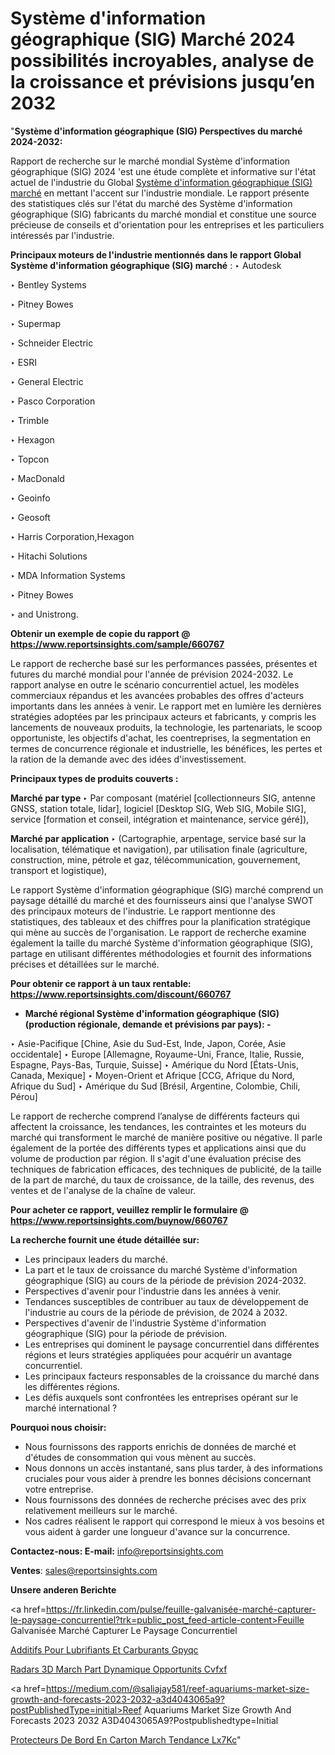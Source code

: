 # Système d'information géographique (SIG) Marché 2024 possibilités incroyables, analyse de la croissance et prévisions jusqu’en 2032

"<strong>Système d'information géographique (SIG) Perspectives du marché 2024-2032:</strong>

Rapport de recherche sur le marché mondial Système d'information géographique (SIG) 2024 'est une étude complète et informative sur l'état actuel de l'industrie du Global <a href=https://www.reportsinsights.com/sample/660767>Système d'information géographique (SIG) marché</a> en mettant l'accent sur l'industrie mondiale. Le rapport présente des statistiques clés sur l'état du marché des Système d'information géographique (SIG) fabricants du marché mondial et constitue une source précieuse de conseils et d'orientation pour les entreprises et les particuliers intéressés par l'industrie.

<strong>Principaux moteurs de l'industrie mentionnés dans le rapport Global Système d'information géographique (SIG) marché</strong> :
‣ Autodesk

‣ Bentley Systems

‣ Pitney Bowes

‣ Supermap

‣ Schneider Electric

‣ ESRI

‣ General Electric

‣ Pasco Corporation

‣ Trimble

‣ Hexagon

‣ Topcon

‣ MacDonald

‣ Geoinfo

‣ Geosoft

‣ Harris Corporation,Hexagon

‣ Hitachi Solutions

‣ MDA Information Systems

‣ Pitney Bowes

‣ and Unistrong.

<strong>Obtenir un exemple de copie du rapport @ <a href=https://www.reportsinsights.com/sample/660767>https://www.reportsinsights.com/sample/660767</a></strong>

Le rapport de recherche basé sur les performances passées, présentes et futures du marché mondial pour l'année de prévision 2024-2032. Le rapport analyse en outre le scénario concurrentiel actuel, les modèles commerciaux répandus et les avancées probables des offres d'acteurs importants dans les années à venir. Le rapport met en lumière les dernières stratégies adoptées par les principaux acteurs et fabricants, y compris les lancements de nouveaux produits, la technologie, les partenariats, le scoop opportuniste, les objectifs d'achat, les coentreprises, la segmentation en termes de concurrence régionale et industrielle, les bénéfices, les pertes et la ration de la demande avec des idées d'investissement.

<strong>Principaux types de produits couverts :</strong>

<strong>Marché par type </strong>
‣ Par composant (matériel [collectionneurs SIG, antenne GNSS, station totale, lidar], logiciel [Desktop SIG, Web SIG, Mobile SIG], service [formation et conseil, intégration et maintenance, service géré]),

<strong>Marché par application </strong>
‣ (Cartographie, arpentage, service basé sur la localisation, télématique et navigation), par utilisation finale (agriculture, construction, mine, pétrole et gaz, télécommunication, gouvernement, transport et logistique),

Le rapport Système d'information géographique (SIG) marché comprend un paysage détaillé du marché et des fournisseurs ainsi que l'analyse SWOT des principaux moteurs de l'industrie. Le rapport mentionne des statistiques, des tableaux et des chiffres pour la planification stratégique qui mène au succès de l'organisation. Le rapport de recherche examine également la taille du marché Système d'information géographique (SIG), partage en utilisant différentes méthodologies et fournit des informations précises et détaillées sur le marché.

<strong>Pour obtenir ce rapport à un taux rentable: <a href=https://www.reportsinsights.com/discount/660767>https://www.reportsinsights.com/discount/660767</a></strong>
<ul>
  <li><strong>Marché régional Système d'information géographique (SIG) (production régionale, demande et prévisions par pays): -</strong></li>
</ul>
‣ Asie-Pacifique [Chine, Asie du Sud-Est, Inde, Japon, Corée, Asie occidentale]
‣ Europe [Allemagne, Royaume-Uni, France, Italie, Russie, Espagne, Pays-Bas, Turquie, Suisse]
‣ Amérique du Nord [États-Unis, Canada, Mexique]
‣ Moyen-Orient et Afrique [CCG, Afrique du Nord, Afrique du Sud]
‣ Amérique du Sud [Brésil, Argentine, Colombie, Chili, Pérou]

Le rapport de recherche comprend l’analyse de différents facteurs qui affectent la croissance, les tendances, les contraintes et les moteurs du marché qui transforment le marché de manière positive ou négative. Il parle également de la portée des différents types et applications ainsi que du volume de production par région. Il s'agit d'une évaluation précise des techniques de fabrication efficaces, des techniques de publicité, de la taille de la part de marché, du taux de croissance, de la taille, des revenus, des ventes et de l'analyse de la chaîne de valeur.

<strong>Pour acheter ce rapport, veuillez remplir le formulaire @   <a href=https://www.reportsinsights.com/buynow/660767>https://www.reportsinsights.com/buynow/660767</a></strong>

<strong>La recherche fournit une étude détaillée sur:</strong>
<ul>
  <li>Les principaux leaders du marché.</li>
  <li>La part et le taux de croissance du marché Système d'information géographique (SIG) au cours de la période de prévision 2024-2032.</li>
  <li>Perspectives d'avenir pour l'industrie dans les années à venir.</li>
  <li>Tendances susceptibles de contribuer au taux de développement de l'industrie au cours de la période de prévision, de 2024 à 2032.</li>
  <li>Perspectives d'avenir de l'industrie Système d'information géographique (SIG) pour la période de prévision.</li>
  <li>Les entreprises qui dominent le paysage concurrentiel dans différentes régions et leurs stratégies appliquées pour acquérir un avantage concurrentiel.</li>
  <li>Les principaux facteurs responsables de la croissance du marché dans les différentes régions.</li>
  <li>Les défis auxquels sont confrontées les entreprises opérant sur le marché international ?</li>
</ul>
<strong>Pourquoi nous choisir:</strong>
<ul>
  <li>Nous fournissons des rapports enrichis de données de marché et d'études de consommation qui vous mènent au succès.</li>
  <li>Nous donnons un accès instantané, sans plus tarder, à des informations cruciales pour vous aider à prendre les bonnes décisions concernant votre entreprise.</li>
  <li>Nous fournissons des données de recherche précises avec des prix relativement meilleurs sur le marché.</li>
  <li>Nos cadres réalisent le rapport qui correspond le mieux à vos besoins et vous aident à garder une longueur d'avance sur la concurrence.</li>
</ul>
<strong>Contactez-nous:
</strong><strong>E-mail:</strong> <a href=mailto:info@reportsinsights.com>info@reportsinsights.com</a>

<strong>Ventes</strong>: <a href=mailto:sales@reportsinsights.com>sales@reportsinsights.com</a>

<strong>Unsere anderen Berichte</strong>

<a href=https://fr.linkedin.com/pulse/feuille-galvanisée-marché-capturer-le-paysage-concurrentiel?trk=public_post_feed-article-content>Feuille Galvanisée Marché Capturer Le Paysage Concurrentiel</a>

<a href=https://www.linkedin.com/pulse/additifs-pour-lubrifiants-et-carburants-gpyqc/>Additifs Pour Lubrifiants Et Carburants Gpyqc</a>

<a href=https://www.linkedin.com/pulse/radars-3d-march%C3%A9-part-dynamique-opportunit%C3%A9s-cvfxf/>Radars 3D March Part Dynamique Opportunits Cvfxf</a>

<a href=https://medium.com/@saliajay581/reef-aquariums-market-size-growth-and-forecasts-2023-2032-a3d4043065a9?postPublishedType=initial>Reef Aquariums Market Size Growth And Forecasts 2023 2032 A3D4043065A9?Postpublishedtype=Initial</a>

<a href=https://www.linkedin.com/pulse/protecteurs-de-bord-en-carton-march%C3%A9-tendance-lx7kc/>Protecteurs De Bord En Carton March Tendance Lx7Kc</a>"
